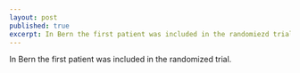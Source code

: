 ```yaml
---
layout: post
published: true
excerpt: In Bern the first patient was included in the randomiezd trial
---
```


In Bern the first patient was included in the randomized trial.




